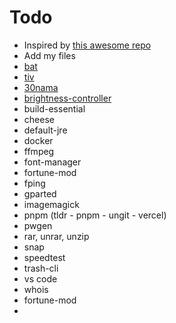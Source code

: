 # Todo

- Inspired by [this awesome repo](https://github.com/1995parham/dotfiles)
- Add my files
- [bat](https://github.com/sharkdp/bat)
- [tiv](https://github.com/stefanhaustein/TerminalImageViewer)
- [30nama](https://officialcinama.github.io/linux/)
- [brightness-controller](https://ubuntuhandbook.org/index.php/2017/05/install-brightness-controller-utility-in-ubuntu-16-04-higher/)
- build-essential
- cheese
- default-jre
- docker
- ffmpeg
- font-manager
- fortune-mod
- fping
- gparted
- imagemagick
- pnpm (tldr - pnpm - ungit - vercel)
- pwgen
- rar, unrar, unzip
- snap
- speedtest
- trash-cli
- vs code
- whois
- fortune-mod
-
